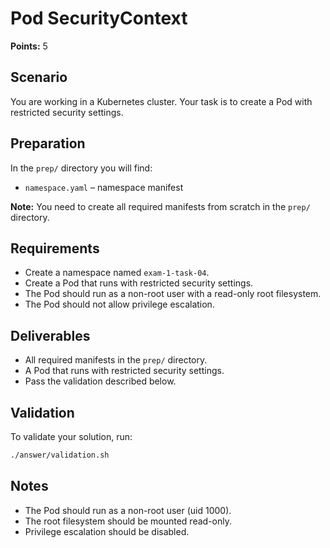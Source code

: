 # Pod SecurityContext

**Points:** 5

## Scenario
You are working in a Kubernetes cluster. Your task is to create a Pod with restricted security settings.

## Preparation
In the `prep/` directory you will find:
- `namespace.yaml` – namespace manifest

**Note:** You need to create all required manifests from scratch in the `prep/` directory.

## Requirements
- Create a namespace named `exam-1-task-04`.
- Create a Pod that runs with restricted security settings.
- The Pod should run as a non-root user with a read-only root filesystem.
- The Pod should not allow privilege escalation.

## Deliverables
- All required manifests in the `prep/` directory.
- A Pod that runs with restricted security settings.
- Pass the validation described below.

## Validation
To validate your solution, run:

```sh
./answer/validation.sh
```

## Notes
- The Pod should run as a non-root user (uid 1000).
- The root filesystem should be mounted read-only.
- Privilege escalation should be disabled.